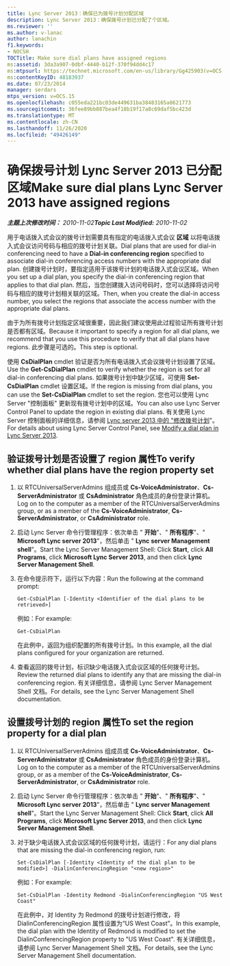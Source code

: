 ```yaml
---
title: Lync Server 2013：确保已为拨号计划分配区域
description: Lync Server 2013：确保拨号计划已分配了个区域。
ms.reviewer: ''
ms.author: v-lanac
author: lanachin
f1.keywords:
- NOCSH
TOCTitle: Make sure dial plans have assigned regions
ms:assetid: 3da3a907-0dbf-4440-b12f-370f94dd4c17
ms:mtpsurl: https://technet.microsoft.com/en-us/library/Gg425903(v=OCS.15)
ms:contentKeyID: 48183937
ms.date: 07/23/2014
manager: serdars
mtps_version: v=OCS.15
ms.openlocfilehash: c055eda221bc03de449631ba38483165a8621773
ms.sourcegitcommit: 36fee89bb887bea4f18b19f17a8c69daf5bc423d
ms.translationtype: MT
ms.contentlocale: zh-CN
ms.lasthandoff: 11/26/2020
ms.locfileid: "49426149"
---
```

# <a name="make-sure-dial-plans-lync-server-2013-have-assigned-regions"></a><span data-ttu-id="08078-103">确保拨号计划 Lync Server 2013 已分配区域</span><span class="sxs-lookup"><span data-stu-id="08078-103">Make sure dial plans Lync Server 2013 have assigned regions</span></span>

<div data-xmlns="http://www.w3.org/1999/xhtml">

<div class="topic" data-xmlns="http://www.w3.org/1999/xhtml" data-msxsl="urn:schemas-microsoft-com:xslt" data-cs="https://msdn.microsoft.com/">

<div data-asp="https://msdn2.microsoft.com/asp">



</div>

<div id="mainSection">

<div id="mainBody"><span data-ttu-id="08078-104">

<span> </span></span><span class="sxs-lookup"><span data-stu-id="08078-104">

<span> </span></span></span>

<span data-ttu-id="08078-105">_**主题上次修改时间：** 2010-11-02_</span><span class="sxs-lookup"><span data-stu-id="08078-105">_**Topic Last Modified:** 2010-11-02_</span></span>

<span data-ttu-id="08078-106">用于电话拨入式会议的拨号计划需要具有指定的电话拨入式会议 **区域** 以将电话拨入式会议访问号码与相应的拨号计划关联。</span><span class="sxs-lookup"><span data-stu-id="08078-106">Dial plans that are used for dial-in conferencing need to have a **Dial-in conferencing region** specified to associate dial-in conferencing access numbers with the appropriate dial plan.</span></span> <span data-ttu-id="08078-107">创建拨号计划时，要指定适用于该拨号计划的电话拨入式会议区域。</span><span class="sxs-lookup"><span data-stu-id="08078-107">When you set up a dial plan, you specify the dial-in conferencing region that applies to that dial plan.</span></span> <span data-ttu-id="08078-108">然后，当您创建拨入访问号码时，您可以选择将访问号码与相应的拨号计划相关联的区域。</span><span class="sxs-lookup"><span data-stu-id="08078-108">Then, when you create the dial-in access number, you select the regions that associate the access number with the appropriate dial plans.</span></span>

<span data-ttu-id="08078-109">由于为所有拨号计划指定区域很重要，因此我们建议使用此过程验证所有拨号计划是否都有区域。</span><span class="sxs-lookup"><span data-stu-id="08078-109">Because it important to specify a region for all dial plans, we recommend that you use this procedure to verify that all dial plans have regions.</span></span> <span data-ttu-id="08078-110">此步骤是可选的。</span><span class="sxs-lookup"><span data-stu-id="08078-110">This step is optional.</span></span>

<span data-ttu-id="08078-111">使用 **CsDialPlan** cmdlet 验证是否为所有电话拨入式会议拨号计划设置了区域。</span><span class="sxs-lookup"><span data-stu-id="08078-111">Use the **Get-CsDialPlan** cmdlet to verify whether the region is set for all dial-in conferencing dial plans.</span></span> <span data-ttu-id="08078-112">如果拨号计划中缺少区域，可使用 **Set-CsDialPlan** cmdlet 设置区域。</span><span class="sxs-lookup"><span data-stu-id="08078-112">If the region is missing from dial plans, you can use the **Set-CsDialPlan** cmdlet to set the region.</span></span> <span data-ttu-id="08078-113">您也可以使用 Lync Server "控制面板" 更新现有拨号计划中的区域。</span><span class="sxs-lookup"><span data-stu-id="08078-113">You can also use Lync Server Control Panel to update the region in existing dial plans.</span></span> <span data-ttu-id="08078-114">有关使用 Lync Server 控制面板的详细信息，请参阅 [Lync server 2013 中的 "修改拨号计划](lync-server-2013-modify-a-dial-plan.md)"。</span><span class="sxs-lookup"><span data-stu-id="08078-114">For details about using Lync Server Control Panel, see [Modify a dial plan in Lync Server 2013](lync-server-2013-modify-a-dial-plan.md).</span></span>

<div>

## <a name="to-verify-whether-dial-plans-have-the-region-property-set"></a><span data-ttu-id="08078-115">验证拨号计划是否设置了 region 属性</span><span class="sxs-lookup"><span data-stu-id="08078-115">To verify whether dial plans have the region property set</span></span>

1.  <span data-ttu-id="08078-116">以 RTCUniversalServerAdmins 组成员或 **Cs-VoiceAdministrator**、**Cs-ServerAdministrator** 或 **CsAdministrator** 角色成员的身份登录计算机。</span><span class="sxs-lookup"><span data-stu-id="08078-116">Log on to the computer as a member of the RTCUniversalServerAdmins group, or as a member of the **Cs-VoiceAdministrator**, **Cs-ServerAdministrator**, or **CsAdministrator** role.</span></span>

2.  <span data-ttu-id="08078-117">启动 Lync Server 命令行管理程序：依次单击 " **开始**"、" **所有程序**"、" **Microsoft Lync server 2013**"，然后单击 " **Lync server Management shell**"。</span><span class="sxs-lookup"><span data-stu-id="08078-117">Start the Lync Server Management Shell: Click **Start**, click **All Programs**, click **Microsoft Lync Server 2013**, and then click **Lync Server Management Shell**.</span></span>

3.  <span data-ttu-id="08078-118">在命令提示符下，运行以下内容：</span><span class="sxs-lookup"><span data-stu-id="08078-118">Run the following at the command prompt:</span></span>
    
        Get-CsDialPlan [-Identity <Identifier of the dial plans to be retrieved>]
    
    <span data-ttu-id="08078-119">例如：</span><span class="sxs-lookup"><span data-stu-id="08078-119">For example:</span></span>
    
        Get-CsDialPlan
    
    <span data-ttu-id="08078-120">在此例中，返回为组织配置的所有拨号计划。</span><span class="sxs-lookup"><span data-stu-id="08078-120">In this example, all the dial plans configured for your organization are returned.</span></span>

4.  <span data-ttu-id="08078-121">查看返回的拨号计划，标识缺少电话拨入式会议区域的任何拨号计划。</span><span class="sxs-lookup"><span data-stu-id="08078-121">Review the returned dial plans to identify any that are missing the dial-in conferencing region.</span></span> <span data-ttu-id="08078-122">有关详细信息，请参阅 Lync Server Management Shell 文档。</span><span class="sxs-lookup"><span data-stu-id="08078-122">For details, see the Lync Server Management Shell documentation.</span></span>

</div>

<div>

## <a name="to-set-the-region-property-for-a-dial-plan"></a><span data-ttu-id="08078-123">设置拨号计划的 region 属性</span><span class="sxs-lookup"><span data-stu-id="08078-123">To set the region property for a dial plan</span></span>

1.  <span data-ttu-id="08078-124">以 RTCUniversalServerAdmins 组成员或 **Cs-VoiceAdministrator**、**Cs-ServerAdministrator** 或 **CsAdministrator** 角色成员的身份登录计算机。</span><span class="sxs-lookup"><span data-stu-id="08078-124">Log on to the computer as a member of the RTCUniversalServerAdmins group, or as a member of the **Cs-VoiceAdministrator**, **Cs-ServerAdministrator**, or **CsAdministrator** role.</span></span>

2.  <span data-ttu-id="08078-125">启动 Lync Server 命令行管理程序：依次单击 " **开始**"、" **所有程序**"、" **Microsoft Lync server 2013**"，然后单击 " **Lync server Management shell**"。</span><span class="sxs-lookup"><span data-stu-id="08078-125">Start the Lync Server Management Shell: Click **Start**, click **All Programs**, click **Microsoft Lync Server 2013**, and then click **Lync Server Management Shell**.</span></span>

3.  <span data-ttu-id="08078-126">对于缺少电话拨入式会议区域的任何拨号计划，请运行：</span><span class="sxs-lookup"><span data-stu-id="08078-126">For any dial plans that are missing the dial-in conferencing region, run:</span></span>
    
        Set-CsDialPlan [-Identity <Identity of the dial plan to be modified>] -DialinConferencingRegion "<new region>"
    
    <span data-ttu-id="08078-127">例如：</span><span class="sxs-lookup"><span data-stu-id="08078-127">For example:</span></span>
    
        Set-CsDialPlan -Identity Redmond -DialinConferencingRegion "US West Coast"
    
    <span data-ttu-id="08078-128">在此例中，对 Identity 为 Redmond 的拨号计划进行修改，将 DialinConferencingRegion 属性设置为“US West Coast”。</span><span class="sxs-lookup"><span data-stu-id="08078-128">In this example, the dial plan with the Identity of Redmond is modified to set the DialinConferencingRegion property to "US West Coast".</span></span> <span data-ttu-id="08078-129">有关详细信息，请参阅 Lync Server Management Shell 文档。</span><span class="sxs-lookup"><span data-stu-id="08078-129">For details, see the Lync Server Management Shell documentation.</span></span>

<span data-ttu-id="08078-130"></div>

</div>

<span> </span>

</div>

</div>

</span><span class="sxs-lookup"><span data-stu-id="08078-130"></div>

</div>

<span> </span>

</div>

</div>

</span></span></div>


